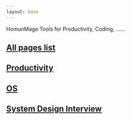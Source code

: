```yaml
---
layout: base
---
```


HomunMage Tools for Productivity, Coding, ......


## [All pages list](./all)

## [Productivity](./Productivity/)

## [OS](./OS/)

## [System Design Interview](/SystemDesignInterview/)